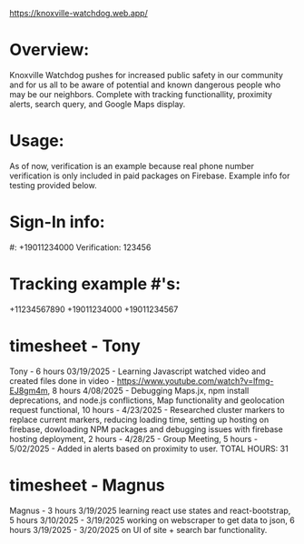 https://knoxville-watchdog.web.app/

# Overview:
Knoxville Watchdog pushes for increased public safety in our community and for 
us all to be aware of potential and known dangerous people who may be our neighbors. Complete with tracking functionallity, proximity alerts, search query, and Google Maps display.

# Usage:
As of now, verification is an example because real phone number verification is only included in paid packages on Firebase. Example info for testing provided below.

# Sign-In info:
 #: +19011234000
 Verification: 123456

# Tracking example #'s:
 +11234567890 
 +19011234000 
 +19011234567 
 
# timesheet - Tony 
Tony - 6 hours 03/19/2025 - Learning Javascript watched video and created files done in video - https://www.youtube.com/watch?v=lfmg-EJ8gm4m, 8 hours 4/08/2025 - Debugging Maps.jx, npm install deprecations, and node.js conflictions, Map functionality and geolocation request functional, 10 hours - 4/23/2025 - Researched cluster markers to replace current markers, reducing loading time, setting up hosting on firebase, dowloading NPM packages and debugging issues with firebase hosting deployment, 2 hours - 4/28/25 - Group Meeting, 5 hours - 5/02/2025 - Added in alerts based on proximity to user.
TOTAL HOURS: 31

# timesheet - Magnus
Magnus - 3 hours  3/19/2025 learning react use states and react-bootstrap, 5 hours 3/10/2025 - 3/19/2025 working on webscraper to get data to json, 6 hours 3/19/2025 - 3/20/2025 on UI of site + search bar functionality. 


